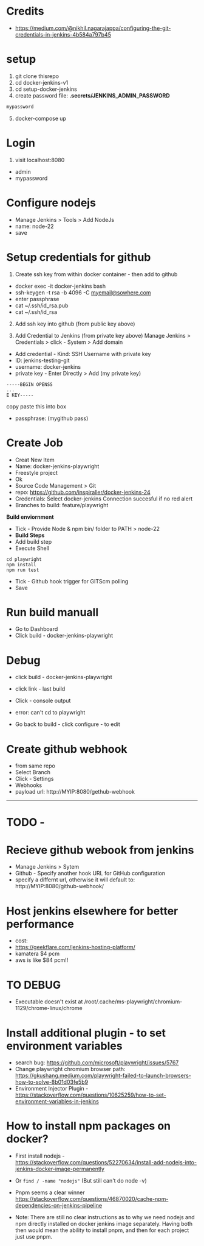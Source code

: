 # Credits
- https://medium.com/@nikhil.nagarajappa/configuring-the-git-credentials-in-jenkins-4b584a797b45

# setup
1. git clone thisrepo
2. cd docker-jenkins-v1
3. cd setup-docker-jenkins
4. create password file:
**.secrets/JENKINS_ADMIN_PASSWORD**
```sh
mypassword
```
5. docker-compose up

# Login
1. visit localhost:8080
- admin
- mypassword 


# Configure nodejs
- Manage Jenkins > Tools > Add NodeJs
- name: node-22
- save


# Setup credentials for github 
1. Create ssh key from within docker container - then add to github
- docker exec -it docker-jenkins bash
- ssh-keygen -t rsa -b 4096 -C myemail@sowhere.com
- enter passphrase
- cat ~/.ssh/id_rsa.pub
- cat ~/.ssh/id_rsa

2. Add ssh key into github (from public key above)

3. Add Credential to Jenkins (from private key above)
Manage Jenkins > Credentials > click - System > Add domain
- Add credential - Kind: SSH Username with private key
- ID: jenkins-testing-git
- username: docker-jenkins
- private key - Enter Directly > Add (my private key)
```
-----BEGIN OPENSS
...
E KEY-----
```

copy paste this into box
- passphrase: (mygithub pass)

# Create Job
- Creat New Item
- Name: docker-jenkins-playwright
- Freestyle project
- Ok
- Source Code Management > Git
- repo: https://github.com/inspiraller/docker-jenkins-24
- Credentials: Select docker-jenkins
Connection succesful if no red alert
- Branches to build: feature/playwright

**Build enviornment**
- Tick - Provide Node & npm bin/ folder to PATH > node-22
- **Build Steps**
- Add build step
- Execute Shell
```
cd playwright
npm install
npm run test
```
- Tick - Github hook trigger for GITScm polling
- Save
# Run build manuall
- Go to Dashboard
- Click  build - docker-jenkins-playwright

# Debug
- click build - docker-jenkins-playwright
- click link - last build
- Click - console output

- error: can't cd to playwright
- Go back to build - click configure - to edit


# Create github webhook
- from same repo
- Select Branch
- Click - Settings
- Webhooks
- payload url: http://MYIP:8080/gethub-webhook

----------------------------------------------
# TODO - 
# Recieve github webook from jenkins
- Manage Jenkins > Sytem
- Github - Specify another hook URL for GitHub configuration
- specify a differnt url, otherwise it will default to: http://MYIP:8080/github-webhook/

 # Host jenkins elsewhere for better performance
 - cost: 
 - https://geekflare.com/jenkins-hosting-platform/
 - kamatera $4 pcm
 - aws is like $84 pcm!!

# TO DEBUG
- Executable doesn't exist at /root/.cache/ms-playwright/chromium-1129/chrome-linux/chrome

# Install additional plugin - to set environment variables
-  search bug: https://github.com/microsoft/playwright/issues/5767
-  Change playwright chromium browser path: https://gkushang.medium.com/playwright-failed-to-launch-browsers-how-to-solve-8b01d03fe5b9
-  Environment Injector Plugin - https://stackoverflow.com/questions/10625259/how-to-set-environment-variables-in-jenkins

# How to install npm packages on docker?
- First install nodejs - https://stackoverflow.com/questions/52270634/install-add-nodejs-into-jenkins-docker-image-permanently
- Or `find / -name "nodejs"` (But still can't do node -v)

- Pnpm seems a clear winner https://stackoverflow.com/questions/46870020/cache-npm-dependencies-on-jenkins-pipeline
- Note: There are still no clear instructions as to why we need nodejs and npm directly installed on docker jenkins image separately.
Having both then would mean the ability to install pnpm, and then for each project just use pnpm.




